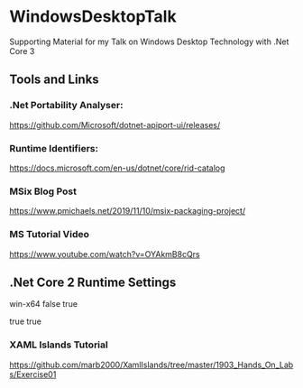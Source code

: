 # WindowsDesktopTalk
Supporting Material for my Talk on Windows Desktop Technology with .Net Core 3



## Tools and Links

### .Net Portability Analyser:

https://github.com/Microsoft/dotnet-apiport-ui/releases/



### Runtime Identifiers:

https://docs.microsoft.com/en-us/dotnet/core/rid-catalog



### MSix Blog Post

https://www.pmichaels.net/2019/11/10/msix-packaging-project/


### MS Tutorial Video

https://www.youtube.com/watch?v=OYAkmB8cQrs


## .Net Core 2 Runtime Settings

<RuntimeIdentifier>win-x64</RuntimeIdentifier>
<SelfContained>false</SelfContained>
<PublishSingleFile>true</PublishSingleFile>

<PublishReadyToRun>true</PublishReadyToRun>
<PublishTrimmed>true</PublishTrimmed>


### XAML Islands Tutorial

https://github.com/marb2000/XamlIslands/tree/master/1903_Hands_On_Labs/Exercise01